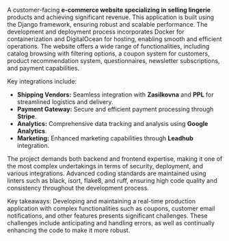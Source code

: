 A customer-facing **e-commerce website specializing in selling lingerie** products and achieving significant revenue. This application is built using the Django framework, ensuring robust and scalable performance. The development and deployment process incorporates Docker for containerization and DigitalOcean for hosting, enabling smooth and efficient operations. The website offers a wide range of functionalities, including catalog browsing with filtering options, a coupon system for customers, product recommendation system, questionnaires, newsletter subscriptions, and payment capabilities.

Key integrations include:

- **Shipping Vendors:** Seamless integration with **Zasilkovna** and **PPL** for streamlined logistics and delivery.
- **Payment Gateway:** Secure and efficient payment processing through **Stripe**.
- **Analytics:** Comprehensive data tracking and analysis using **Google Analytics**.
- **Marketing:** Enhanced marketing capabilities through **Leadhub** integration.

The project demands both backend and frontend expertise, making it one of the most complex undertakings in terms of security, deployment, and various integrations. Advanced coding standards are maintained using linters such as black, isort, flake8, and ruff, ensuring high code quality and consistency throughout the development process.

Key takeaways: Developing and maintaining a real-time production application with complex functionalities such as coupons, customer email notifications, and other features presents significant challenges. These challenges include anticipating and handling errors, as well as continually enhancing the code to make it more robust.
